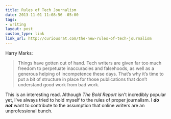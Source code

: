 ```yaml
---
title: Rules of Tech Journalism
date: 2013-11-01 11:08:56 -05:00
tags:
- writing
layout: post
custom_type: link
link_url: http://curiousrat.com/the-new-rules-of-tech-journalism
---
```


Harry Marks:

>Things have gotten out of hand. Tech writers are given far too much freedom to perpetuate inaccuracies and falsehoods, as well as a generous helping of incompetence these days. That’s why it’s time to put a bit of structure in place for those publications that don’t understand good work from bad work.

This is an interesting read. Although *The Bold Report* isn't incredibly popular yet, I've always tried to hold myself to the rules of proper journalism. I ***do not*** want to contribute to the assumption that online writers are an unprofessional bunch.
